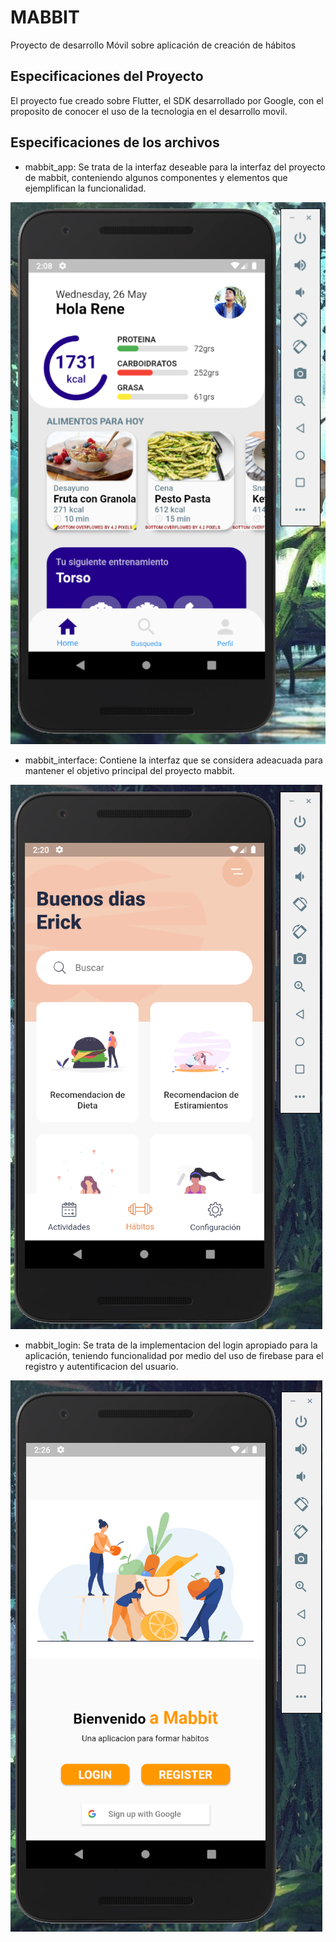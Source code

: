 # MABBIT
Proyecto de desarrollo Móvil sobre aplicación de creación de hábitos   

## Especificaciones del Proyecto
El proyecto fue creado sobre Flutter, el SDK desarrollado por Google, 
con el proposito de conocer el uso de la tecnologia en el desarrollo
movil.

## Especificaciones de los archivos 
- mabbit_app: Se trata de la interfaz deseable para la interfaz del 
proyecto de mabbit, conteniendo algunos componentes y elementos que
ejemplifican la funcionalidad.

![mabbit_app](https://github.com/BetoMata/MABBIT/blob/main/Evidence/Ev1.PNG)

- mabbit_interface: Contiene la interfaz que se considera adeacuada para 
mantener el objetivo principal del proyecto mabbit.

![mabbit_app](https://github.com/BetoMata/MABBIT/blob/main/Evidence/Ev4.PNG)

- mabbit_login: Se trata de la implementacion del login apropiado para la aplicación,
teniendo funcionalidad por medio del uso de firebase para el registro y 
autentificacion del usuario.

![mabbit_app](https://github.com/BetoMata/MABBIT/blob/main/Evidence/Ev6.PNG)